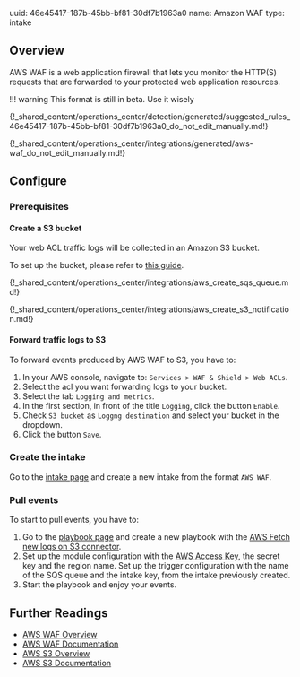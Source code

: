 uuid: 46e45417-187b-45bb-bf81-30df7b1963a0
name: Amazon WAF
type: intake

## Overview
AWS WAF is a web application firewall that lets you monitor the HTTP(S) requests that are forwarded to your protected web application resources.

!!! warning
    This format is still in beta. Use it wisely

{!_shared_content/operations_center/detection/generated/suggested_rules_46e45417-187b-45bb-bf81-30df7b1963a0_do_not_edit_manually.md!}

{!_shared_content/operations_center/integrations/generated/aws-waf_do_not_edit_manually.md!}

## Configure

### Prerequisites

#### Create a S3 bucket

Your web ACL traffic logs will be collected in an Amazon S3 bucket.

To set up the bucket, please refer to [this guide](https://docs.aws.amazon.com/AmazonS3/latest/gsg/CreatingABucket.html).

{!_shared_content/operations_center/integrations/aws_create_sqs_queue.md!}

{!_shared_content/operations_center/integrations/aws_create_s3_notification.md!}

#### Forward traffic logs to S3

To forward events produced by AWS WAF to S3, you have to: 

1. In your AWS console, navigate to: `Services > WAF & Shield > Web ACLs`.
2. Select the acl you want forwarding logs to your bucket.
3. Select the tab `Logging and metrics`.
4. In the first section, in front of the title `Logging`, click the button `Enable`.
5. Check `S3 bucket` as `Loggng destination` and select your bucket in the dropdown.
6. Click the button `Save`.

### Create the intake

Go to the [intake page](https://app.sekoia.io/operations/intakes) and create a new intake from the format `AWS WAF`.

### Pull events

To start to pull events, you have to: 

1. Go to the [playbook page](https://app.sekoia.io/operations/playbooks) and create a new playbook with the [AWS Fetch new logs on S3 connector](../../../../automate/library/aws.md#fetch-new-logs-on-s3).
2. Set up the module configuration with the [AWS Access Key](https://docs.aws.amazon.com/IAM/latest/UserGuide/id_credentials_access-keys.html), the secret key and the region name. Set up the trigger configuration with the name of the SQS queue and the intake key, from the intake previously created.
3. Start the playbook and enjoy your events.


## Further Readings
- [AWS WAF Overview](https://aws.amazon.com/waf/)
- [AWS WAF Documentation](https://docs.aws.amazon.com/waf/)
- [AWS S3 Overview](https://aws.amazon.com/s3/)
- [AWS S3 Documentation](https://docs.aws.amazon.com/AmazonS3/latest/userguide/Welcome.html)

